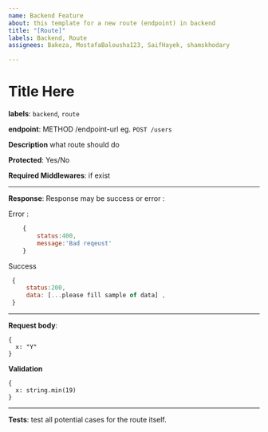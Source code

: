 ```yaml
---
name: Backend Feature
about: this template for a new route (endpoint) in backend
title: "[Route]"
labels: Backend, Route
assignees: Bakeza, MostafaBalousha123, SaifHayek, shamskhodary

---
```


# Title Here
 
 **labels**: `backend`, `route`

 **endpoint**: METHOD /endpoint-url   eg. `POST /users`

 **Description**
    what route should do

 **Protected**: Yes/No  

 **Required Middlewares**: if exist  

---
**Response**:
Response may be success or error :

Error :
```js
    {
        status:400,
        message:'Bad reqeust'
    }
```
Success
   ```js
    {
        status:200,
        data: [...please fill sample of data] , 
    }
```
---

 **Request body**:

    {
      x: "Y"
    }

 **Validation**

    {
      x: string.min(19)
    }

---

**Tests**: test all potential cases for the route itself.
